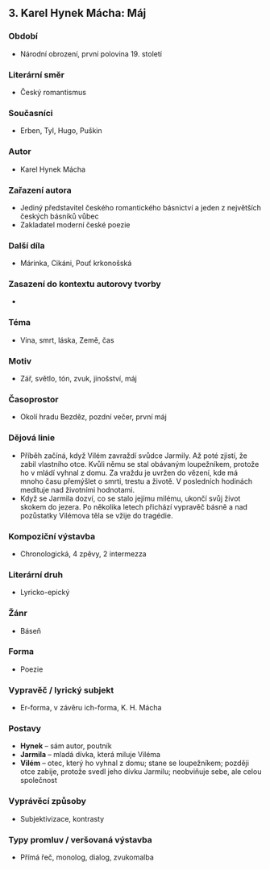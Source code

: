 ## 3. Karel Hynek Mácha: Máj

### Období
- Národní obrození, první polovina 19. století

### Literární směr
- Český romantismus

### Současníci
- Erben, Tyl, Hugo, Puškin

### Autor
- Karel Hynek Mácha

### Zařazení autora
- Jediný představitel českého romantického básnictví a jeden z největších českých básníků vůbec  
- Zakladatel moderní české poezie

### Další díla
- Márinka, Cikáni, Pouť krkonošská

### Zasazení do kontextu autorovy tvorby
- 

### Téma
- Vina, smrt, láska, Země, čas

### Motiv
- Zář, světlo, tón, zvuk, jinošství, máj

### Časoprostor
- Okolí hradu Bezděz, pozdní večer, první máj

### Dějová linie
- Příběh začíná, když Vilém zavraždí svůdce Jarmily. Až poté zjistí, že zabil vlastního otce. Kvůli němu se stal obávaným loupežníkem, protože ho v mládí vyhnal z domu. Za vraždu je uvržen do vězení, kde má mnoho času přemýšlet o smrti, trestu a životě. V posledních hodinách medituje nad životními hodnotami.  
- Když se Jarmila dozví, co se stalo jejímu milému, ukončí svůj život skokem do jezera. Po několika letech přichází vypravěč básně a nad pozůstatky Vilémova těla se vžije do tragédie.

### Kompoziční výstavba
- Chronologická, 4 zpěvy, 2 intermezza

### Literární druh
- Lyricko-epický

### Žánr
- Báseň

### Forma
- Poezie

### Vypravěč / lyrický subjekt
- Er-forma, v závěru ich-forma, K. H. Mácha

### Postavy
- **Hynek** – sám autor, poutník  
- **Jarmila** – mladá dívka, která miluje Viléma  
- **Vilém** – otec, který ho vyhnal z domu; stane se loupežníkem; později otce zabije, protože svedl jeho dívku Jarmilu; neobviňuje sebe, ale celou společnost

### Vyprávěcí způsoby
- Subjektivizace, kontrasty

### Typy promluv / veršovaná výstavba
- Přímá řeč, monolog, dialog, zvukomalba

